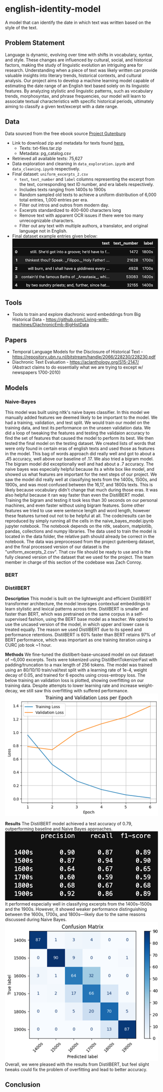 # english-identity-model
A model that can identify the date in which text was written based on the style of the text.

## Problem Statement
Language is dynamic, evolving over time with shifts in vocabulary, syntax, and style. These changes are influenced by cultural, social, and historical factors, making the study of linguistic evolution an intriguing area for research. Understanding when a piece of text was likely written can provide valuable insights into literary trends, historical contexts, and cultural analysis.  Our project aims to develop a machine learning model capable of estimating the date range of an English text based solely on its linguistic features. By analyzing stylistic and linguistic patterns, such as vocabulary trends, morphosyntax, and phrase frequencies, our model will learn to associate textual characteristics with specific historical periods, ultimately aiming to classify a given text/excerpt with a date range. 

## Data
Data sourced from the free ebook source [Project Gutenburg](https://www.gutenberg.org/)
- Link to download zip and metadata for texts found [here.](https://www.gutenberg.org/cache/epub/feeds/)
    - Texts: txt-files.tar.zip
    - Metadata: pg_catalog.csv
- Retrieved all available texts: 75,627
- Data exploration and cleaning in `data_exploration.ipynb` and `data_cleaning.ipynb` respectively.
- Final dataset: `uniform_excerpts_2.csv`
    - `text`, `text_number` and `label` columns representing the excerpt from the text, corresponding text ID number, and era labels respectively.
    - Includes texts ranging from 1400s to 1900s
    - Random sampled old texts to achieve a uniform distribution of 6,000 total entries, 1,000 entries per era.
    - Filter out intros and outros from modern day.
    - Excerpts standardized to 400-600 characters long
    - Remove text with apparent OCR issues if there were too many unrecognizable characters.
    - Filter out any text with multiple authors, a translator, and original language not in English.
- Final dataset example entries given below:
![](images/data_screenshot.png)

## Tools
- Tools to train and explore diachronic word embeddings from Big Historical Data - https://github.com/Living-with-machines/DiachronicEmb-BigHistData

## Papers
- Temporal Language Models for the Disclosure of Historical Text - https://repository.ubn.ru.nl/bitstream/handle/2066/228230/228230.pdf 
- Diachronic Text Evaluation - https://aclanthology.org/S15-2147/ (Abstract claims to do essentially what we are trying to except w/ newspapers 1700-2010)

## Models

### Naive-Bayes
This model was built using nltk's naive bayes classifier. In this model we manually added features we deemed likely to be important to the model. We had a training, validation, and test split. We would train our model on the training data, and test its performance on the unseen validation data. We did a loop of tweaking the features and testing the validaion accuracy to find the set of features that caused the model to perform its best. We then tested the final model on the testing dataset. We created lists of words that were only found in certain eras of english texts and used those as features in the model. This bag of words approach did really well and got to about a .45 accuracy, well above our baseline of .17. We also tried a bigram model. The bigram model did exceptionally well and had about a .7 accuracy. The naive bayes was especially helpful because its a white box like model, and showed us what features are important for the next steps of our project. We saw the model did really well at classifying texts from the 1400s, 1500s, and 1900s, and was most confused between the 16,17, and 1800s texts. This is likely because vocabulary didn't change that much during those eras. It was also helpful because it ran way faster than even the DistilBERT model. Training the bigram and testing it took less than 30 seconds on our personal machines, and even faster without using bigram features. Some other features we tried to use were sentence length and word length, however these features turned out not to be helpful at all. The code/results can be reproduced by simply running all the cells in the naive_bayes_model.ipynb jupyter notebook. The notebook depends on the nltk, seaborn, matplotlib, pandas, collections and numpy libraries. The data used to train the model is located in the data folder, the relative path should already be correct in the notebook. The data was preprocessed from the project gutenberg dataset, and the final processed version of our dataset is the "uniform_excerpts_2.csv". That csv file should be ready to use and is the fully cleaned version of the dataset that we used for the project. The team member in charge of this section of the codebase was Zach Conroy.

### BERT

### DistilBERT
**Description**
This model is built on the lightweight and efficient DistilBERT transformer architecture, the model leverages contextual embeddings to learn stylistic and lexical patterns across time. DistilBERT is smaller and faster than BERT, which was pretrained on the same corpus in a self-supervised fashion, using the BERT base model as a teacher. We opted to use the uncased version of the model, in which upper and lower case is treated equally. The reason we used DistilBERT due to its speed and performance retentions. DistilBERT is 60% faster than BERT retains 97% of BERT performance, which was important as one training iteration using a CURC job took ~1 hour.

**Methods**
We fine-tuned the distilbert-base-uncased model on out dataset of ~6,000 excerpts. Texts were tokenized using DistilBertTokenizerFast with padding/truncation to a max length of 256 tokens. The model was trained using an 80/10/10 train/val/test split with a learning rate of 1e-4, weight decay of 0.05, and trained for 6 epochs using cross-entropy loss. The below training an validation loss is plotted, showing overfitting on our training data. Despite attempts to lower learning rate and increase weight-decay, we still saw this overfitting with suffered performance. 
![](images/DistilBERT_training_loss.png)

**Results**
The DistilBERT model achieved a test accuracy of 0.79, outperforming baseline and Naive Bayes approaches. 
![](images/DistilBERT_acc.png)
It performed especially well in classifying excerpts from the 1400s–1500s and the 1900s. However, it showed weaker performance distinguishing between the 1600s, 1700s, and 1800s—likely due to the same reasons discussed during Naive Bayes.
![](images/DistilBERT_conf_matrix.png)
Overall, we were pleased with the results from DistilBERT, but feel slight tweaks could fix the problem of overfitting and lead to better accuracy.

## Conclusion
